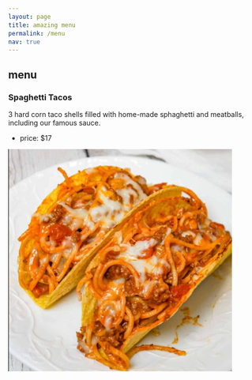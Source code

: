 ```yaml
---
layout: page
title: amazing menu
permalink: /menu
nav: true
---
```


## menu
### Spaghetti Tacos
3 hard corn taco shells filled with home-made sphaghetti and meatballs, including our famous sauce.
- price: $17

![image local](./assets/images/spaghettitacos.png)
